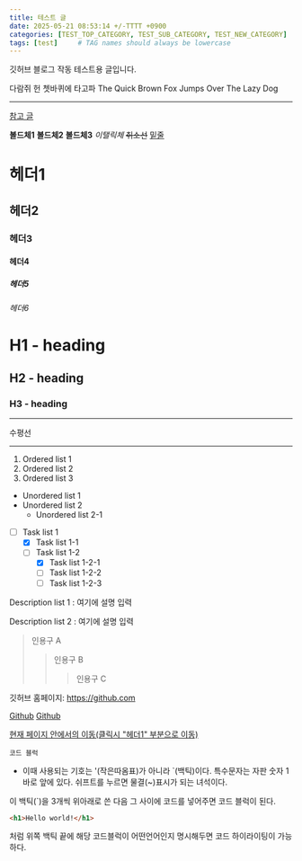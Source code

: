 ```yaml
---
title: 테스트 글
date: 2025-05-21 08:53:14 +/-TTTT +0900
categories: [TEST_TOP_CATEGORY, TEST_SUB_CATEGORY, TEST_NEW_CATEGORY]
tags: [test]     # TAG names should always be lowercase
---
```


깃허브 블로그 작동 테스트용 글입니다.

다람쥐 헌 쳇바퀴에 타고파
The Quick Brown Fox Jumps Over The Lazy Dog

---
[참고 글](https://wlqmffl0102.github.io/posts/WritingThe-First-post-1-Markdown-Grammar1)

**볼드체1**
__볼드체2__
<b>볼드체3</b>
_이탤릭체_
~~취소선~~
<u>밑줄</u>

# 헤더1
## 헤더2
### 헤더3
#### 헤더4
##### 헤더5
###### 헤더6
<h1 data-toc-skip>H1 - heading</h1>
<h2 data-toc-skip>H2 - heading</h2>
<h3 data-toc-skip>H3 - heading</h3>

---
수평선

---

1. Ordered list 1
2. Ordered list 2
3. Ordered list 3

- Unordered list 1
- Unordered list 2
  - Unordered list 2-1

- [ ] Task list 1
  - [x] Task list 1-1
  - [ ] Task list 1-2
    - [x] Task list 1-2-1
    - [ ] Task list 1-2-2
    - [ ] Task list 1-2-3

Description list 1
  : 여기에 설명 입력

Description list 2
  : 여기에 설명 입력

> 인용구 A
>> 인용구 B
>>> 인용구 C

깃허브 홈페이지: <https://github.com>

[Github](https://github.com)
[Github](https://github.com "마우스 오버시 링크에 대한 설명문 추가 가능")

[현재 페이지 안에서의 이동(클릭시 "헤더1" 부분으로 이동)](#헤더1)

 `코드 블럭`
 * 이때 사용되는 기호는 '(작은따옴표)가 아니라 `(백틱)이다. 
 특수문자는 자판 숫자 1 바로 앞에 있다. 쉬프트를 누르면 물결(~)표시가 되는 녀석이다.

 이 백틱(`)을 3개씩 위아래로 쓴 다음 그 사이에 코드를 넣어주면 코드 블럭이 된다.

```html
<h1>Hello world!</h1>
```

처럼 위쪽 백틱 끝에 해당 코드블럭이 어떤언어인지 명시해두면 코드 하이라이팅이 가능하다.